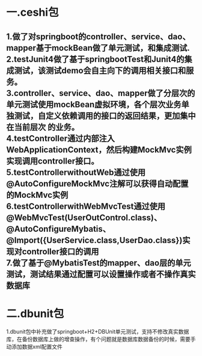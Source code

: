 一.ceshi包
==
1.做了对springboot的controller、service、dao、mapper基于mockBean做了单元测试，和集成测试.<br/>
2.testJunit4做了基于springbootTest和Junit4的集成测试，该测试demo会自主向下的调用相关接口和服务。<br/>
3.controller、service、dao、mapper做了分层次的单元测试使用mockBean虚拟环境，各个层次业务单独测试，自定义依赖调用的接口的返回结果，更加集中在当前层次   的业务。<br/>
4.testController通过内部注入WebApplicationContext，然后构建MockMvc实例实现调用controller接口。<br/>
5.testControllerwithoutWeb通过使用@AutoConfigureMockMvc注解可以获得自动配置的MockMvc实例<br/>
6.testControllerwithWebMvcTest通过使用@WebMvcTest(UserOutControl.class)、@AutoConfigureMybatis、@Import({UserService.class,UserDao.class})实现对controller接口的调用<br/>
7.做了基于@MybatisTest的mapper、dao层的单元测试，测试结果通过配置可以设置操作或者不操作真实数据库<br/>
----
二.dbunit包
==
1.dbunit包中补充做了springboot+H2+DBUnit单元测试，支持不修改真实数据库，在备份数据库上做的增查操作，有个问题就是数据库数据备份的时候，需要手动添加数据xml配置文件<br/>
